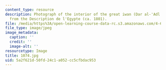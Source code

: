 ```yaml
---
content_type: resource
description: Photograph of the interior of the great iwan (Dar al-'Adl al-Nasiriyya)
  from the Description de l'Egypte (ca. 1801).
file: /media/https%3A/open-learning-course-data-rc.s3.amazonaws.com/4-615-the-architecture-of-cairo-spring-2002/5a2f621d50fd24c1a052cc5cfbdac953_1074.jpg
file_type: image/jpeg
image_metadata:
  caption: ''
  credit: ''
  image-alt: ''
resourcetype: Image
title: 1074.jpg
uid: 5a2f621d-50fd-24c1-a052-cc5cfbdac953
---
```

